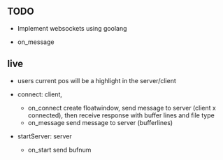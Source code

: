 ## TODO

* Implement websockets using goolang

* on_message


## live

* users current pos will be a highlight in the server/client

* connect: client,
    * on_connect create floatwindow, send message to server (client x connected), then receive response with buffer lines and file type
    * on_message send message to server (bufferlines)

* startServer: server
    * on_start send bufnum
